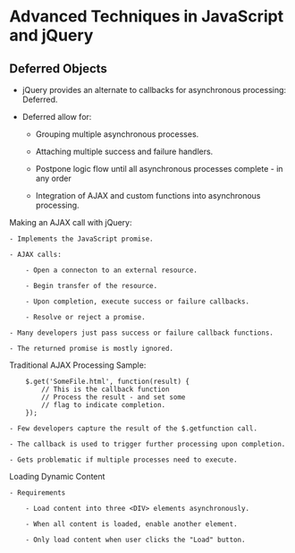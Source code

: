 # **Advanced Techniques in JavaScript and jQuery**

## **Deferred Objects**

- jQuery provides an alternate to callbacks for asynchronous processing: Deferred.

- Deferred allow for:

    - Grouping multiple asynchronous processes.

    - Attaching multiple success and failure handlers.

    - Postpone logic flow until all asynchronous processes complete - in any order

    - Integration of AJAX and custom functions into asynchronous processing.

Making an AJAX call with jQuery:

    - Implements the JavaScript promise.

    - AJAX calls:

        - Open a connecton to an external resource.

        - Begin transfer of the resource.

        - Upon completion, execute success or failure callbacks.

        - Resolve or reject a promise.

    - Many developers just pass success or failure callback functions.

    - The returned promise is mostly ignored.

Traditional AJAX Processing Sample:

        $.get('SomeFile.html', function(result) {
            // This is the callback function
            // Process the result - and set some
            // flag to indicate completion.
        });

    - Few developers capture the result of the $.getfunction call.

    - The callback is used to trigger further processing upon completion.

    - Gets problematic if multiple processes need to execute.

Loading Dynamic Content

    - Requirements

        - Load content into three <DIV> elements asynchronously.

        - When all content is loaded, enable another element.

        - Only load content when user clicks the "Load" button.